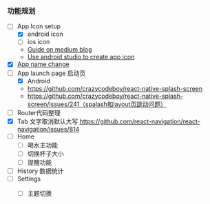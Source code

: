 ### 功能规划
- [ ] App Icon setup
  - [x] android icon
  - [ ] ios icon
  - [Guide on medium blog](https://medium.com/better-programming/react-native-add-app-icons-and-launch-screens-onto-ios-and-android-apps-3bfbc20b7d4c)
  - [Use android studio to create app icon](https://developer.android.com/studio/write/image-asset-studio#access)
- [x] [App name change](https://stackoverflow.com/questions/34794679/change-app-name-in-react-native#answer-62448556)
- [ ] App launch page 启动页
  - [x] Android
  - https://github.com/crazycodeboy/react-native-splash-screen
  - https://github.com/crazycodeboy/react-native-splash-screen/issues/241（spalash和layout页跳动问题）
- [ ] Router代码整理
- [x] Tab 文字取消默认大写 https://github.com/react-navigation/react-navigation/issues/814
- [ ] Home
  - [ ] 喝水主功能
  - [ ] 切换杯子大小
  - [ ] 提醒功能
- [ ]  History 数据统计
- [ ] Settings
  - [ ] 主题切换


